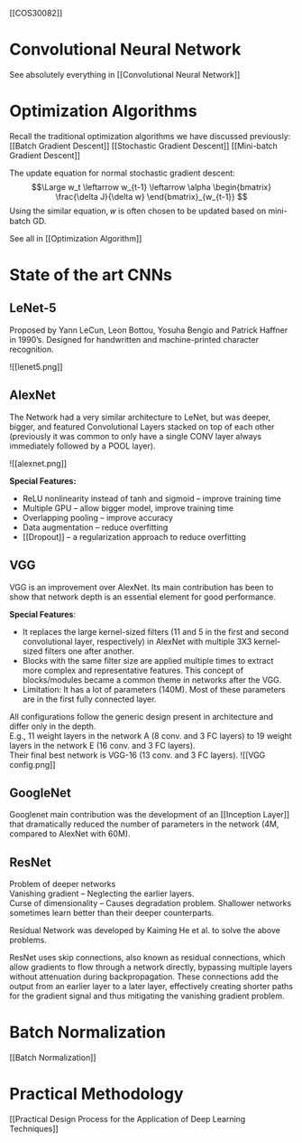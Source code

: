 [[COS30082]]
# Convolutional Neural Network
See absolutely everything in 
[[Convolutional Neural Network]]
# Optimization Algorithms
Recall the traditional optimization algorithms we have discussed previously:
[[Batch Gradient Descent]]
[[Stochastic Gradient Descent]]
[[Mini-batch Gradient Descent]]

The update equation for normal stochastic gradient descent:
$$\Large
w_t \leftarrow w_{t-1} \leftarrow \alpha \begin{bmatrix} \frac{\delta J}{\delta w} \end{bmatrix}_{w_{t-1}}
$$
Using the similar equation, 𝑤 is often chosen to be updated based on mini-batch GD.

See all in [[Optimization Algorithm]]

# State of the art CNNs
## LeNet-5
Proposed by Yann LeCun, Leon Bottou, Yosuha Bengio and Patrick Haffner  
in 1990’s. 
Designed for handwritten and machine-printed character recognition.

![[lenet5.png]]

## AlexNet
The Network had a very similar architecture to LeNet, but was deeper, bigger, and featured Convolutional Layers stacked on top of each other (previously it was common to only have a single CONV layer always immediately followed by a POOL layer).

![[alexnet.png]]

**Special Features:**
- ReLU nonlinearity instead of tanh and sigmoid – improve training time  
- Multiple GPU – allow bigger model, improve training time  
- Overlapping pooling – improve accuracy  
- Data augmentation – reduce overfitting  
- [[Dropout]] – a regularization approach to reduce overfitting
## VGG
VGG is an improvement over AlexNet. Its main contribution has been to show that network depth is an essential element for good performance.

**Special Features**:
- It replaces the large kernel-sized filters (11 and 5 in the first and second convolutional layer, respectively) in AlexNet with multiple 3X3 kernel-sized filters one after another.  
- Blocks with the same filter size are applied multiple times to extract more complex and representative features. This concept of blocks/modules became a common theme in networks after the VGG.  
- Limitation: It has a lot of parameters (140M). Most of these parameters are in the first fully connected layer.

All configurations follow the generic design present in architecture and differ only in the depth.  
	E.g., 11 weight layers in the network A (8 conv. and 3 FC layers) to 19 weight layers in the network E (16 conv. and 3 FC layers).  
	Their final best network is VGG-16 (13 conv. and 3 FC layers).
![[VGG config.png]]
## GoogleNet
Googlenet main contribution was the development of an [[Inception Layer]] that dramatically reduced the number of parameters in the network (4M, compared to AlexNet with 60M).
## ResNet
Problem of deeper networks  
	Vanishing gradient – Neglecting the earlier layers.  
	Curse of dimensionality – Causes degradation problem. Shallower networks sometimes learn better than their deeper counterparts.  

Residual Network was developed by Kaiming He et al. to solve the above problems.

ResNet uses skip connections, also known as residual connections, which allow gradients to flow through a network directly, bypassing multiple layers without attenuation during backpropagation. These connections add the output from an earlier layer to a later layer, effectively creating shorter paths for the gradient signal and thus mitigating the vanishing gradient problem.

# Batch Normalization
[[Batch Normalization]]
# Practical Methodology
[[Practical Design Process for the Application of Deep Learning Techniques]]

